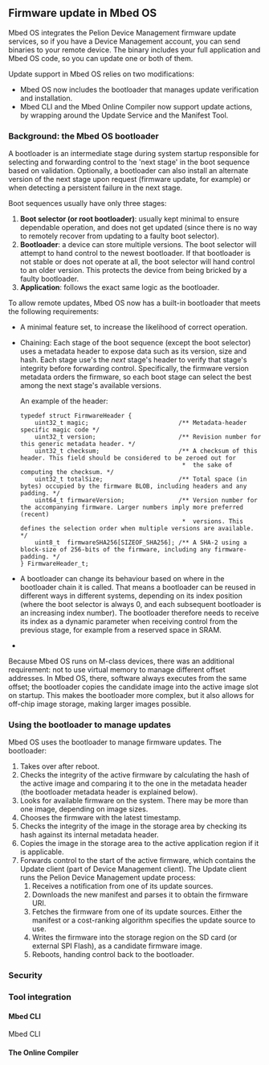 ## Firmware update in Mbed OS

Mbed OS integrates the Pelion Device Management firmware update services, so if you have a Device Management account, you can send binaries to your remote device. The binary includes your full application and Mbed OS code, so you can update one or both of them.

Update support in Mbed OS relies on two modifications:

* Mbed OS now includes the bootloader that manages update verification and installation.
* Mbed CLI and the Mbed Online Compiler now support update actions, by wrapping around the Update Service and the Manifest Tool.<!--All of these will need links. Later.-->


<!--This doesn't mean you don't need to explicitly include Device Management Client, by the way. DMC includes the update client.-->
### Background: the Mbed OS bootloader

A bootloader is an intermediate stage during system startup responsible for selecting and forwarding control to the 'next stage' in the boot sequence based on validation. Optionally, a bootloader can also install an alternate version of the next stage upon request (firmware update, for example) or when detecting a persistent failure in the next stage.

Boot sequences usually have only three stages:

1. **Boot selector (or root bootloader)**: usually kept minimal to ensure dependable operation, and does not get updated (since there is no way to remotely recover from updating to a faulty boot selector).
1. **Bootloader**: a device can store multiple versions. The boot selector will attempt to hand control to the newest bootloader. If that bootloader is not stable or does not operate at all, the boot selector will hand control to an older version. This protects the device from being bricked by a faulty bootloader.
1. **Application**: follows the exact same logic as the bootloader.

To allow remote updates, Mbed OS now has a built-in bootloader that meets the following requirements:

* A minimal feature set, to increase the likelihood of correct operation.
* Chaining: Each stage of the boot sequence (except the boot selector) uses a metadata header to expose data such as its version, size and hash. Each stage use's the *next* stage's header to verify that stage's integrity before forwarding control. Specifically, the firmware version metadata orders the firmware, so each boot stage can select the best among the next stage's available versions.

    An example of the header:<!--Is that the Mbed OS structure?-->

    ```
    typedef struct FirmwareHeader {
        uint32_t magic;                         /** Metadata-header specific magic code */
        uint32_t version;                       /** Revision number for this generic metadata header. */
        uint32_t checksum;                      /** A checksum of this header. This field should be considered to be zeroed out for
                                                 *  the sake of computing the checksum. */
        uint32_t totalSize;                     /** Total space (in bytes) occupied by the firmware BLOB, including headers and any padding. */
        uint64_t firmwareVersion;               /** Version number for the accompanying firmware. Larger numbers imply more preferred (recent)
                                                 *  versions. This defines the selection order when multiple versions are available. */
        uint8_t  firmwareSHA256[SIZEOF_SHA256]; /** A SHA-2 using a block-size of 256-bits of the firmware, including any firmware-padding. */
    } FirmwareHeader_t;
    ```
* A bootloader can change its behaviour based on where in the bootloader chain it is called. That means a bootloader can be reused in different ways in different systems, depending on its index position (where the boot selector is always 0, and each subsequent bootloader is an increasing index number). The bootloader therefore needs to receive its index as a dynamic parameter when receiving control from the previous stage, for example from a reserved space in SRAM. <!--But what mechanism does Mbed OS use?-->
*

Because Mbed OS runs on M-class devices, there was an additional requirement: not to use virtual memory to manage different offset addresses. In Mbed OS, there, software always executes from the same offset; the bootloader copies the candidate image into the active image slot on startup. This makes the bootloader more complex, but it also allows for off-chip image storage, making larger images possible.

### Using the bootloader to manage updates

Mbed OS uses the bootloader to manage firmware updates. The bootloader:

1. Takes over after reboot.
1. Checks the integrity of the active firmware by calculating the hash of the active image and comparing it to the one in the metadata header (the bootloader metadata header is explained below).
1. Looks for available firmware on the system. There may be more than one image, depending on image sizes.
1. Chooses the firmware with the latest timestamp.
1. Checks the integrity of the image in the storage area by checking its hash against its internal metadata header.
1. Copies the image in the storage area to the active application region if it is applicable.
1. Forwards control to the start of the active firmware, which contains the Update client (part of Device Management client). The Update client runs the Pelion Device Management update process:
    1. Receives a notification from one of its update sources.
    1. Downloads the new manifest and parses it to obtain the firmware URI.
    1. Fetches the firmware from one of its update sources. Either the manifest or a cost-ranking algorithm specifies the update source to use.
    1. Writes the firmware into the storage region on the SD card (or external SPI Flash), as a candidate firmware image.
    1. Reboots, handing control back to the bootloader.


### Security

### Tool integration

#### Mbed CLI
Mbed CLI
<!--Don't need the manifest tool, don't need to access the portal if I'm only updating one device-->
<!--ship a bin file to a server, pull down a developer certificate (not update????) and call the manifest tool-->

#### The Online Compiler
